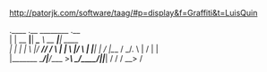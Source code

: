 http://patorjk.com/software/taag/#p=display&f=Graffiti&t=LuisQuin

.____          .__       ________        .__        
|    |    __ __|__| _____\_____  \  __ __|__| ____  
|    |   |  |  \  |/  ___//  / \  \|  |  \  |/    \ 
|    |___|  |  /  |\___ \/   \_/.  \  |  /  |   |  \
|_______ \____/|__/____  >_____\ \_/____/|__|___|  /
        \/             \/       \__>             \/ 
